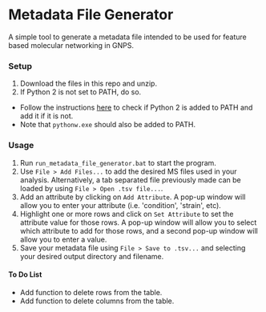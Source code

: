 # Metadata File Generator

A simple tool to generate a metadata file intended to be used for feature based molecular networking in GNPS.

### Setup
1. Download the files in this repo and unzip.
2. If Python 2 is not set to PATH, do so.
  * Follow the instructions [here](https://gtluu.github.io/blanka/documentation/installation/index.html) to check if Python 2 is added to PATH and add it if it is not.
  * Note that ```pythonw.exe``` should also be added to PATH.

### Usage
1. Run ```run_metadata_file_generator.bat``` to start the program.
2. Use ```File > Add Files...``` to add the desired MS files used in your analysis. Alternatively, a tab separated file previously made can be loaded by using ```File > Open .tsv file...```.
3. Add an attribute by clicking on ```Add Attribute```. A pop-up window will allow you to enter your attribute (i.e. 'condition', 'strain', etc).
4. Highlight one or more rows and click on ```Set Attribute``` to set the attribute value for those rows. A pop-up window will allow you to select which attribute to add for those rows, and a second pop-up window will allow you to enter a value.
5. Save your metadata file using ```File > Save to .tsv...``` and selecting your desired output directory and filename.

#### To Do List
* Add function to delete rows from the table.
* Add function to delete columns from the table.
